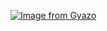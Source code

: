 [![Image from Gyazo](https://i.gyazo.com/ef34cc18d816ee5522b189e2ba6df848.png)](https://gyazo.com/ef34cc18d816ee5522b189e2ba6df848)
